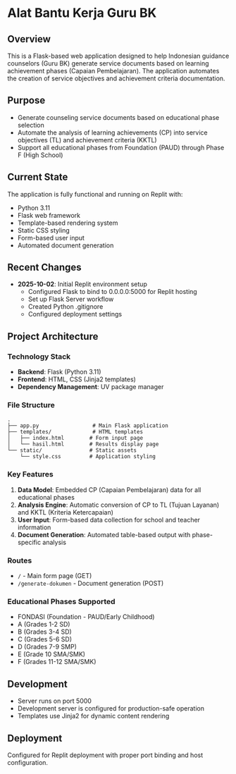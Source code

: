 # Alat Bantu Kerja Guru BK

## Overview
This is a Flask-based web application designed to help Indonesian guidance counselors (Guru BK) generate service documents based on learning achievement phases (Capaian Pembelajaran). The application automates the creation of service objectives and achievement criteria documentation.

## Purpose
- Generate counseling service documents based on educational phase selection
- Automate the analysis of learning achievements (CP) into service objectives (TL) and achievement criteria (KKTL)
- Support all educational phases from Foundation (PAUD) through Phase F (High School)

## Current State
The application is fully functional and running on Replit with:
- Python 3.11
- Flask web framework
- Template-based rendering system
- Static CSS styling
- Form-based user input
- Automated document generation

## Recent Changes
- **2025-10-02**: Initial Replit environment setup
  - Configured Flask to bind to 0.0.0.0:5000 for Replit hosting
  - Set up Flask Server workflow
  - Created Python .gitignore
  - Configured deployment settings

## Project Architecture

### Technology Stack
- **Backend**: Flask (Python 3.11)
- **Frontend**: HTML, CSS (Jinja2 templates)
- **Dependency Management**: UV package manager

### File Structure
```
.
├── app.py                 # Main Flask application
├── templates/             # HTML templates
│   ├── index.html        # Form input page
│   └── hasil.html        # Results display page
└── static/               # Static assets
    └── style.css         # Application styling
```

### Key Features
1. **Data Model**: Embedded CP (Capaian Pembelajaran) data for all educational phases
2. **Analysis Engine**: Automatic conversion of CP to TL (Tujuan Layanan) and KKTL (Kriteria Ketercapaian)
3. **User Input**: Form-based data collection for school and teacher information
4. **Document Generation**: Automated table-based output with phase-specific analysis

### Routes
- `/` - Main form page (GET)
- `/generate-dokumen` - Document generation (POST)

### Educational Phases Supported
- FONDASI (Foundation - PAUD/Early Childhood)
- A (Grades 1-2 SD)
- B (Grades 3-4 SD)
- C (Grades 5-6 SD)
- D (Grades 7-9 SMP)
- E (Grade 10 SMA/SMK)
- F (Grades 11-12 SMA/SMK)

## Development
- Server runs on port 5000
- Development server is configured for production-safe operation
- Templates use Jinja2 for dynamic content rendering

## Deployment
Configured for Replit deployment with proper port binding and host configuration.
